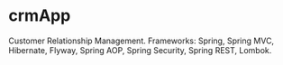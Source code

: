 # crmApp
Customer Relationship Management. Frameworks: Spring, Spring MVC, Hibernate, Flyway, Spring AOP, Spring Security, Spring REST, Lombok.
